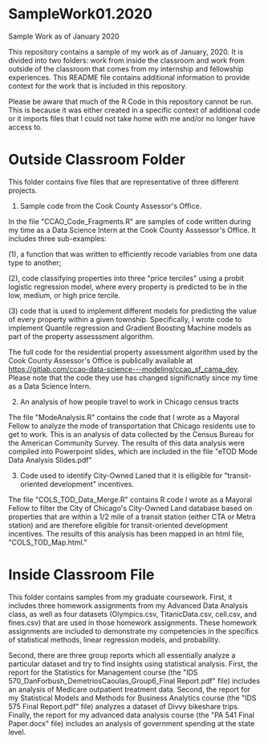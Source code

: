 # SampleWork01.2020
Sample Work as of January 2020

This repository contains a sample of my work as of January, 2020. It is divided into two folders: work from inside the classroom and work from outside of the classroom that comes from my internship and fellowship experiences. This README file contains additional information to provide context for the work that is included in this repository. 

Please be aware that much of the R Code in this repository cannot be run. This is because it was either created in a specific context of additional code or it imports files that I could not take home with me and/or no longer have access to. 

# Outside Classroom Folder

This folder contains five files that are representative of three different projects. 

1. Sample code from the Cook County Assessor's Office.

In the file "CCAO_Code_Fragments.R" are samples of code written during my time as a Data Science Intern at the Cook County Asssessor's Office. It includes three sub-examples: 

(1), a function that was written to efficiently recode variables from one data type to another; 

(2), code classifying properties into three "price terciles" using a probit logistic regression model, where every property is predicted to be in the low, medium, or high price tercile. 

(3) code that is used to implement different models for predicting the value of every property within a given township. Specifically, I wrote code to implement Quantile regression and Gradient Boosting Machine models as part of the property assesssment algorithm.


The full code for the residential property assessment algorithm used by the Cook County Assessor's Office is publically available at https://gitlab.com/ccao-data-science---modeling/ccao_sf_cama_dev. Please note that the code they use has changed significnatly since my time as a Data Science Intern.

2. An analysis of how people travel to work in Chicago census tracts

The file "ModeAnalysis.R" contains the code that I wrote as a Mayoral Fellow to analyze the mode of transportation that Chicago residents use to get to work. This is an analysis of data collected by the Census Bureau for the American Community Survey. The results of this data analysis were compiled into Powerpoint slides, which are included in the file "eTOD Mode Data Analysis Slides.pdf"

3. Code used to identify City-Owned Laned that it is elligible for "transit-oriented development" incentives. 

The file "COLS_TOD_Data_Merge.R" contains R code I wrote as a Mayoral Fellow to filter the City of Chicago's City-Owned Land database based on properties that are within a 1/2 mile of a transit station (either CTA or Metra station) and are therefore eligible for transit-oriented development incentives. The results of this analysis has been mapped in an html file, "COLS_TOD_Map.html."

# Inside Classroom File

This folder contains samples from my graduate coursework. First, it includes three homework assignments from my Advanced Data Analysis class, as well as four datasets (Olympics.csv, TitanicData.csv, cell.csv, and fines.csv) that are used in those homework assignments. These homework assignments are included to demonstrate my competencies in the specifics of statistical methods, linear regression models, and probability.  

Second, there are three group reports which all essentially analyze a particular dataset and try to find insights using statistical analysis. First, the report for the Statistics for Management course (the "IDS 570_DanForbush_DemetriosCaoulas_Group6_Final Report.pdf" file) includes an analysis of Medicare outpatient treatment data. Second, the report for my Statistical Models and Methods for Business Analytics course (the "IDS 575 Final Report.pdf" file) analyzes a dataset of Divvy bikeshare trips. Finally, the report for my advanced data analysis course (the "PA 541 Final Paper.docx" file) includes an analysis of government spending at the state level. 
